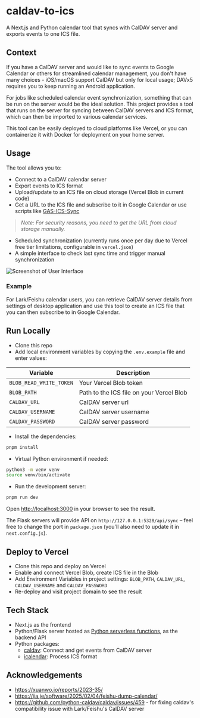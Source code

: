 # caldav-to-ics
A Next.js and Python calendar tool that syncs with CalDAV server and exports events to one ICS file.

## Context
If you have a CalDAV server and would like to sync events to Google Calendar or others for streamlined calendar management, you don't have many choices - iOS/macOS support CalDAV but only for local usage; DAVx5 requires you to keep running an Android application.

For jobs like scheduled calendar event synchronization, something that can be run on the server would be the ideal solution. This project provides a tool that runs on the server for syncing between CalDAV servers and ICS format, which can then be imported to various calendar services.

This tool can be easily deployed to cloud platforms like Vercel, or you can containerize it with Docker for deployment on your home server.

## Usage
The tool allows you to:
- Connect to a CalDAV calendar server
- Export events to ICS format
- Upload/update to an ICS file on cloud storage (Vercel Blob in current code)
- Get a URL to the ICS file and subscribe to it in Google Calendar or use scripts like [GAS-ICS-Sync](https://github.com/derekantrican/GAS-ICS-Sync)
> *Note: For security reasons, you need to get the URL from cloud storage manually.*
- Scheduled synchronization (currently runs once per day due to Vercel free tier limitations, configurable in `vercel.json`)
- A simple interface to check last sync time and trigger manual synchronization

![Screenshot of User Interface](https://github.com/user-attachments/assets/9bf0945d-006d-4fe4-b16c-c979358753fd)

### Example
For Lark/Feishu calendar users, you can retrieve CalDAV server details from settings of desktop application and use this tool to create an ICS file that you can then subscribe to in Google Calendar.

## Run Locally

- Clone this repo
- Add local environment variables by copying the `.env.example` file and enter values:
 
| Variable | Description |
 |--------|------|
 | `BLOB_READ_WRITE_TOKEN` | Your Vercel Blob token |
 | `BLOB_PATH` | Path to the ICS file on your Vercel Blob |
 | `CALDAV_URL` | CalDAV server url |
 | `CALDAV_USERNAME` | CalDAV server username |
 | `CALDAV_PASSWORD` | CalDAV server password |

- Install the dependencies:

```bash
pnpm install
```

- Virtual Python environment if needed:

```bash
python3 -m venv venv
source venv/bin/activate
```

- Run the development server:

```bash
pnpm run dev
```

Open [http://localhost:3000](http://localhost:3000) in your browser to see the result.

The Flask servers will provide API on `http://127.0.0.1:5328/api/sync` – feel free to change the port in `package.json` (you'll also need to update it in `next.config.js`).

## Deploy to Vercel
- Clone this repo and deploy on Vercel
- Enable and connect Vercel Blob, create ICS file in the Blob
- Add Environment Variables in project settings: `BLOB_PATH`, `CALDAV_URL`, `CALDAV_USERNAME` and `CALDAV_PASSWORD`
- Re-deploy and visit project domain to see the result

## Tech Stack
- Next.js as the frontend
- Python/Flask server hosted as [Python serverless functions](https://vercel.com/docs/concepts/functions/serverless-functions/runtimes/python), as the backend API
- Python packages:
  - [caldav](https://github.com/python-caldav/caldav): Connect and get events from CalDAV server
  - [icalendar](https://github.com/collective/icalendar): Process ICS format

## Acknowledgements
- https://xuanwo.io/reports/2023-35/
- https://jia.je/software/2025/02/04/feishu-dump-calendar/
- https://github.com/python-caldav/caldav/issues/459 - for fixing caldav's compatibility issue with Lark/Feishu's CalDAV server
